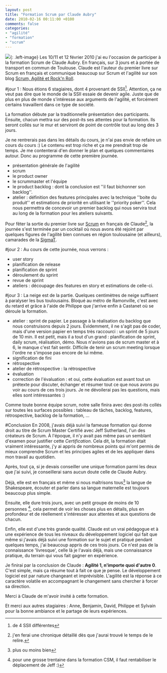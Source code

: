 ```yaml
---
layout: post
title: "Formation Scrum par Claude Aubry"
date: 2010-02-16 00:11:00 +0100
comments: false
categories: 
- "agilité"
- "formation"
- "scrum"
---
```

![](https://blog.crafting-labs.fr/images/2010.02.15_-_formation_scrum/.DSCN6570_s_t.jpg){: .left-image}
Les 10/11 et 12 février 2010 j'ai eu l'occasion de participer à la formation Scrum de Claude Aubry. En français, sur 3 jours et à portée de transport en commun de Toulouse. Claude est l'auteur du premier livre sur Scrum en français et communique beaucoup sur Scrum et l'agilité sur son blog [Scrum, Agilité et Rock'n Roll](http://www.aubryconseil.com).


#jour 1 :
Nous étions 6 stagiaires, dont 4 provenant de SSII[^1]. Attention, ça ne veut pas dire que le monde de la SSII essaie de devenir agile. Juste que de plus en plus de monde s'intéresse aux arguments de l'agilité, et forcément certains travaillent dans ce type de société.

La formation débute par la traditionnelle présentation des participants. Ensuite, chacun mettra sur des post-its ses attentes pour la formation. Ils seront collés sur le mur et serviront de point de contrôle tout au long des 3 jours.

Je ne rentrerais pas dans les détails du cours, je n'ai pas envie de refaire un cours du cours :) Le contenu est trop riche et ça me prendrait trop de temps. Je me contenterai d'en donner le plan et quelques commentaires autour. Donc au programme de cette première journée.

* présentation générale de l'agilité
* scrum
* le product owner
* le scrummaster et l'équipe
* le product backlog : dont la conclusion est ''il faut bichonner son backlog''.
* atelier : définition des features principales avec la technique ''boite du produit'' et estimations de priorité en utilisant le ''priority poker''. Cela nous permettra de concevoir un premier backlog qui nous servira tout au long de la formation pour les ateliers suivants.

Pour fêter la sortie du premier livre sur [Scrum](?post/2010/01/03/Sortie-du-livre-de-Claude-Aubry-sur-Scrum-le-10-f%C3%A9vrier-2010) en français de Claude[^2], la journée s'est terminée par un cocktail où nous avons été rejoint par quelques figures de l'agilité bien connues en région toulousaine (et ailleurs), camarades de la [SigmaT](http://www.sigmat.fr). 

#jour 2 :
Au cours de cette journée, nous verrons :

* user story
* planification de release
* planification de sprint
* déroulement du sprint
* revue de sprint
* ateliers : découpage des features en story et estimations de celle-ci.

#jour 3 :
La neige est de la partie. Quelques centimètres de neige suffisent à paralyser les bus toulousains. Bloqué au métro de Ramonville, c'est avec du retard et grâce à l'aide de Philippe que j'arrive enfin à Castanet où se déroule la formation.

* atelier : sprint de papier. Le passage à la réalisation du backlog que nous construisons depuis 2 jours. Évidemment, il ne s'agit pas de coder, mais d'une version papier en temps très raccourci : un sprint de 5 jours de 10 min. Il est petit, mais il a tout d'un grand : planification de sprint, daily scrum, réalisation, démo. Nous n'avions pas de scrum master et à 6, le manque c'est fait sentir. Difficile de tenir un scrum meeting lorsque l'ordre ne s'impose pas encore de lui même.
* signification de fini
* rétrospective
* atelier de rétrospective : la rétrospective
* évaluation
* correction de l'évaluation : et oui, cette évaluation est avant tout un prétexte pour discuter, échanger et résumer tout ce que nous avons pu voir au cours de ces trois jours. Je ne dévoilerai pas les questions, mais elles sont intéressantes :)

Comme toute bonne équipe scrum, notre salle finira avec des post-its collés sur toutes les surfaces possibles : tableau de tâches, backlog, features, rétrospective, backlog de la formation, ...

#Conclusion
En 2008, j'avais déjà suivi la fameuse formation qui donne droit au titre de Scrum Master Certifié avec Jeff Sutherland, l'un des créateurs de Scrum. À l'époque, il n'y avait pas même pas un semblant d'examen pour justifier cette *Certification*. Cela dit, la formation était vraiment intéressante, j'y ai appris de nombreux points qui m'ont permis de mieux comprendre Scrum et les principes agiles et de les appliquer dans mon travail au quotidien.

Après, tout ça, si je devais conseiller une unique formation parmi les deux que j'ai suivi, je conseillerai sans aucun doute celle de Claude Aubry. 

Déjà, elle est en français et même si nous maîtrisons tous[^3] la langue de Shakespeare, écouter et parler dans sa langue maternelle est toujours beaucoup plus simple. 

Ensuite, elle dure trois jours, avec un petit groupe de moins de 10 personnes [^4], cela permet de voir les choses plus en détails, plus en profondeur et de réellement s'intéresser aux attentes et aux questions de chacun. 

Enfin, elle est d'une très grande qualité. Claude est un vrai pédagogue et à une expérience de tous les niveaux du développement logiciel qui fait que même si j'avais déjà suivi une formation sur le sujet et pratiqué pendant quelques temps, j'ai beaucoup appris de ces trois jours. Ce n'est pas de la connaissance 'livresque', celle là je l'avais déjà, mais une connaissance pratique, du terrain qui vous fait gagner en expérience.

Je finirai par la conclusion de Claude : __Agilité 1, n'importe quoi d'autre 0__. C'est simple, mais ça résume tout à fait ce que je pense. Le développement logiciel est par nature changeant et imprévisible. L'agilité est la réponse à ce caractère volatile en accompagnant le changement sans chercher à forcer sa direction.

Merci à Claude de m'avoir invité à cette formation.

Et merci aux autres stagiaires : Anne, Benjamin, David, Philippe et Sylvain pour la bonne ambiance et le partage de leurs expériences.


[^1]: de 4 SSII différentes
[^2]: j'en ferai une chronique détaillé dès que j'aurai trouvé le temps de le relire. 
[^3]: plus ou moins bien
[^4]: pour une grosse trentaine dans la formation CSM, il faut rentabiliser le déplacement de Jeff :)
